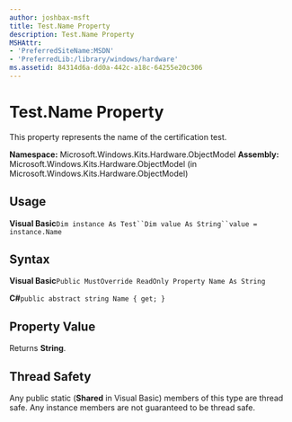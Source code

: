 ```yaml
---
author: joshbax-msft
title: Test.Name Property
description: Test.Name Property
MSHAttr:
- 'PreferredSiteName:MSDN'
- 'PreferredLib:/library/windows/hardware'
ms.assetid: 84314d6a-dd0a-442c-a18c-64255e20c306
---
```


# Test.Name Property


This property represents the name of the certification test.

**Namespace:** Microsoft.Windows.Kits.Hardware.ObjectModel **Assembly:** Microsoft.Windows.Kits.Hardware.ObjectModel (in Microsoft.Windows.Kits.Hardware.ObjectModel)

## Usage


**Visual Basic**`Dim instance As Test``Dim value As String``value = instance.Name`

## Syntax


**Visual Basic**`Public MustOverride ReadOnly Property Name As String`

**C#**`public abstract string Name { get; }`

## Property Value


Returns **String**.

## Thread Safety


Any public static (**Shared** in Visual Basic) members of this type are thread safe. Any instance members are not guaranteed to be thread safe.

 

 






